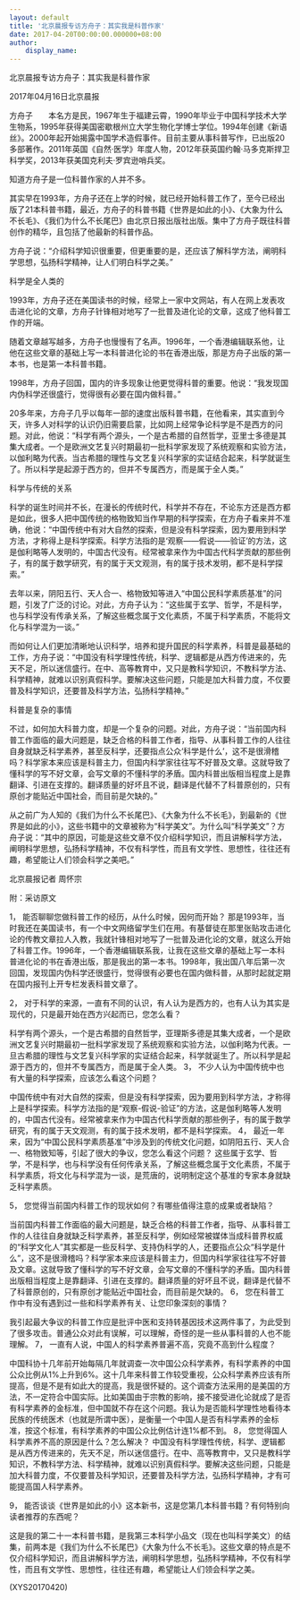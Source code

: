 ```yaml
---
layout: default
title: '北京晨报专访方舟子：其实我是科普作家'
date: 2017-04-20T00:00:00.000000+08:00
author:
    display_name: 
---
```


北京晨报专访方舟子：其实我是科普作家

2017年04月16日北京晨报

方舟子　　本名方是民，1967年生于福建云霄，1990年毕业于中国科学技术大学生物系，1995年获得美国密歇根州立大学生物化学博士学位。1994年创建《新语丝》。2000年起开始揭露中国学术造假事件。目前主要从事科普写作，已出版20多部著作。2011年英国《自然·医学》年度人物，2012年获英国约翰·马多克斯捍卫科学奖，2013年获美国克利夫·罗宾逊哨兵奖。

知道方舟子是一位科普作家的人并不多。

其实早在1993年，方舟子还在上学的时候，就已经开始科普工作了，至今已经出版了21本科普书籍，最近，方舟子的科普书籍《世界是如此的小》、《大象为什么不长毛》、《我们为什么不长尾巴》由北京日报出版社出版。集中了方舟子既往科普创作的精华，且包括了他最新的科普作品。

方舟子说：“介绍科学知识很重要，但更重要的是，还应该了解科学方法，阐明科学思想，弘扬科学精神，让人们明白科学之美。”

科学是全人类的

1993年，方舟子还在美国读书的时候，经常上一家中文网站，有人在网上发表攻击进化论的文章，方舟子针锋相对地写了一批普及进化论的文章，这成了他科普工作的开端。

随着文章越写越多，方舟子也慢慢有了名声。1996年，一个香港编辑联系他，让他在这些文章的基础上写一本科普进化论的书在香港出版，那是方舟子出版的第一本书，也是第一本科普书籍。

1998年，方舟子回国，国内的许多现象让他更觉得科普的重要。他说：“我发现国内伪科学还很盛行，觉得很有必要在国内做科普。”

20多年来，方舟子几乎以每年一部的速度出版科普书籍，在他看来，其实直到今天，许多人对科学的认识仍旧需要启蒙，比如网上经常争论科学是不是西方的问题。对此，他说：“科学有两个源头，一个是古希腊的自然哲学，亚里士多德是其集大成者。一个是欧洲文艺复兴时期最初一批科学家发现了系统观察和实验方法，以伽利略为代表。当古希腊的理性与文艺复兴科学家的实证结合起来，科学就诞生了。所以科学是起源于西方的，但并不专属西方，而是属于全人类。”

科学与传统的关系

科学的诞生时间并不长，在漫长的传统时代，科学并不存在，不论东方还是西方都是如此，很多人把中国传统的格物致知当作早期的科学探索，在方舟子看来并不准确，他说：“中国传统中有对大自然的探索，但是没有科学探索，因为要用到科学方法，才称得上是科学探索。科学方法指的是‘观察——假说——验证’的方法，这是伽利略等人发明的，中国古代没有。经常被拿来作为中国古代科学贡献的那些例子，有的属于数学研究，有的属于天文观测，有的属于技术发明，都不是科学探索。”

去年以来，阴阳五行、天人合一、格物致知等进入“中国公民科学素质基准”的问题，引发了广泛的讨论。对此，方舟子认为：“这些属于玄学、哲学，不是科学，也与科学没有传承关系，了解这些概念属于文化素质，不属于科学素质，不能将文化与科学混为一谈。”

而如何让人们更加清晰地认识科学，培养和提升国民的科学素养，科普是最基础的工作，方舟子说：“中国没有科学理性传统，科学、逻辑都是从西方传进来的，先天不足，所以迷信盛行。在中、高等教育中，又只是教科学知识，不教科学方法、科学精神，就难以识别真假科学。要解决这些问题，只能是加大科普力度，不仅要普及科学知识，还要普及科学方法，弘扬科学精神。”

科普是复杂的事情

不过，如何加大科普力度，却是一个复杂的问题。对此，方舟子说：“当前国内科普工作面临的最大问题是，缺乏合格的科普工作者，指导、从事科普工作的人往往自身就缺乏科学素养，甚至反科学，还要指点公众‘科学是什么’，这不是很滑稽吗？科学家本来应该是科普主力，但国内科学家往往写不好普及文章。这就导致了懂科学的写不好文章，会写文章的不懂科学的矛盾。国内科普出版相当程度上是靠翻译、引进在支撑的。翻译质量的好坏且不说，翻译是代替不了科普原创的，只有原创才能贴近中国社会，而目前是欠缺的。”

从之前广为人知的《我们为什么不长尾巴》、《大象为什么不长毛》，到最新的《世界是如此的小》，这些书籍中的文章被称为“科学美文”。为什么叫“科学美文”？方舟子说：“其中的原因，可能是这些文章不仅介绍科学知识，而且讲解科学方法，阐明科学思想，弘扬科学精神，不仅有科学性，而且有文学性、思想性，往往还有趣，希望能让人们领会科学之美吧。”

北京晨报记者 周怀宗

附：采访原文

1，  能否聊聊您做科普工作的经历，从什么时候，因何而开始？ 那是1993年，当时我还在美国读书，有一个中文网络留学生们在用。有基督徒在那里张贴攻击进化论的传教文章拉人入教，我就针锋相对地写了一批普及进化论的文章，就这么开始了科普工作。1996年，一个香港编辑联系我，让我在这些文章的基础上写一本科普进化论的书在香港出版，那是我出的第一本书。1998年，我出国八年后第一次回国，发现国内伪科学还很盛行，觉得很有必要也在国内做科普，从那时起就定期在国内报刊上开专栏发表科普文章了。

2，  对于科学的来源，一直有不同的认识，有人认为是西方的，也有人认为其实是现代的，只是最开始在西方兴起而已，您怎么看？

科学有两个源头，一个是古希腊的自然哲学，亚理斯多德是其集大成者，一个是欧洲文艺复兴时期最初一批科学家发现了系统观察和实验方法，以伽利略为代表。一旦古希腊的理性与文艺复兴科学家的实证结合起来，科学就诞生了。所以科学是起源于西方的，但并不专属西方，而是属于全人类。 3，  不少人认为中国传统中也有大量的科学探索，应该怎么看这个问题？

中国传统中有对大自然的探索，但是没有科学探索，因为要用到科学方法，才称得上是科学探索。科学方法指的是“观察-假说-验证”的方法，这是伽利略等人发明的，中国古代没有。经常被拿来作为中国古代科学贡献的那些例子，有的属于数学研究，有的属于天文观测，有的属于技术发明，都不是科学探索。 4，  最近一年来，因为“中国公民科学素质基准”中涉及到的传统文化问题，如阴阳五行、天人合一、格物致知等，引起了很大的争议，您怎么看这个问题？ 这些属于玄学、哲学，不是科学，也与科学没有任何传承关系，了解这些概念属于文化素质，不属于科学素质，将文化与科学混为一谈，是荒唐的，说明制定这个基准的专家本身就缺乏科学素质。

5，  您觉得当前国内科普工作的现状如何？有哪些值得注意的成果或者缺陷？

当前国内科普工作面临的最大问题是，缺乏合格的科普工作者，指导、从事科普工作的人往往自身就缺乏科学素养，甚至反科学，例如经常被媒体当成科普界权威的“科学文化人”其实都是一些反科学、支持伪科学的人，还要指点公众“科学是什么”，这不是很滑稽吗？科学家本来应该是科普主力，但国内科学家往往写不好普及文章。这就导致了懂科学的写不好文章，会写文章的不懂科学的矛盾。国内科普出版相当程度上是靠翻译、引进在支撑的。翻译质量的好坏且不说，翻译是代替不了科普原创的，只有原创才能贴近中国社会，而目前是欠缺的。 6，  您在科普工作中有没有遇到过一些和科学素养有关、让您印象深刻的事情？

我引起最大争议的科普工作应是批评中医和支持转基因技术这两件事了，为此受到了很多攻击。普通公众对此有误解，可以理解，奇怪的是一些从事科普的人也不能理解。 7，  一直有人说，中国人的科学素养普遍不高，究竟不高到什么程度？

中国科协十几年前开始每隔几年就调查一次中国公众科学素养，有科学素养的中国公众比例从1%上升到6%。这十几年来科普工作较受重视，公众科学素养应该有所提高，但是不是有如此大的提高，我是很怀疑的。这个调查方法采用的是美国的方法，不一定符合中国实际。比如美国由于宗教的影响，接不接受进化论就成了是否有科学素养的金标准，但中国就不存在这个问题。我认为是否能科学理性地看待本民族的传统医术（也就是所谓中医），是衡量一个中国人是否有科学素养的金标准，按这个标准，有科学素养的中国公众比例估计连1%都不到。 8，  您觉得国人科学素养不高的原因是什么？怎么解决？ 中国没有科学理性传统，科学、逻辑都是从西方传进来的，先天不足，所以迷信盛行。在中、高等教育中，又只是教科学知识，不教科学方法、科学精神，就难以识别真假科学。要解决这些问题，只能是加大科普力度，不仅要普及科学知识，还要普及科学方法，弘扬科学精神，才有可能提高国人科学素养。

9，  能否谈谈《世界是如此的小》这本新书，这是您第几本科普书籍？有何特别向读者推荐的东西呢？

这是我的第二十一本科普书籍，是我第三本科学小品文（现在也叫科学美文）的结集，前两本是《我们为什么不长尾巴》《大象为什么不长毛》。这些文章的特点是不仅介绍科学知识，而且讲解科学方法，阐明科学思想，弘扬科学精神，不仅有科学性，而且有文学性、思想性，往往还有趣，希望能让人们领会科学之美。

(XYS20170420)

